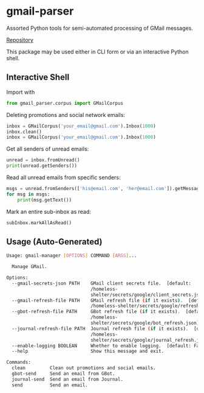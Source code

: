 # gmail-parser

Assorted Python tools for semi-automated processing of GMail messages.

[Repository](https://github.com/goromal/gmail_parser)

This package may be used either in CLI form or via an interactive Python shell.

## Interactive Shell

Import with

```python
from gmail_parser.corpus import GMailCorpus
```

Deleting promotions and social network emails:

```python
inbox = GMailCorpus('your_email@gmail.com').Inbox(1000)
inbox.clean()
inbox = GMailCorpus('your_email@gmail.com').Inbox(1000)
```

Get all senders of unread emails:

```python
unread = inbox.fromUnread()
print(unread.getSenders())
```

Read all unread emails from specific senders:

```python
msgs = unread.fromSenders(['his@email.com', 'her@email.com']).getMessages()
for msg in msgs:
    print(msg.getText())
```

Mark an entire sub-inbox as read:

```python
subInbox.markAllAsRead()
```

## Usage (Auto-Generated)

```bash
Usage: gmail-manager [OPTIONS] COMMAND [ARGS]...

  Manage GMail.

Options:
  --gmail-secrets-json PATH    GMail client secrets file.  [default:
                               /homeless-
                               shelter/secrets/google/client_secrets.json]
  --gmail-refresh-file PATH    GMail refresh file (if it exists).  [default:
                               /homeless-shelter/secrets/google/refresh.json]
  --gbot-refresh-file PATH     GBot refresh file (if it exists).  [default:
                               /homeless-
                               shelter/secrets/google/bot_refresh.json]
  --journal-refresh-file PATH  Journal refresh file (if it exists).  [default:
                               /homeless-
                               shelter/secrets/google/journal_refresh.json]
  --enable-logging BOOLEAN     Whether to enable logging.  [default: False]
  --help                       Show this message and exit.

Commands:
  clean         Clean out promotions and social emails.
  gbot-send     Send an email from GBot.
  journal-send  Send an email from Journal.
  send          Send an email.

```

